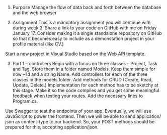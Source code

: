 1. Purpose
Manage the flow of data back and forth between the database and the
web browser

2. Assignment
This is a mandatory assignment you will continue with during week 3.
Share a link to your code on GitHub with me on Friday January 17.
Consider making it a single standalone repository on GitHub so that it
becomes easy to include as a demonstation project in your profile material
(like CV.)

Start a new project in Visual Studio based on the Web API template.

3. Part 1 – controllers
Begin with a focus on three classes – Project, Task and Tag. Store them in a
folder named Models. Keep them simple for now – Id and a string Name.
Add controllers for each of the three classes in the models folder. Add
methods for CRUD (Create, Read, Update, Delete.) Implementation for each
method has to be sketchy at this stage. Make it so the code compiles and
you get some meaningful feedback when testing your routes.
Add the necessary lines to Program.cs.

Use Swagger to test the endpoints of your app. Eventually, we will use
JavaScript to power the frontend. Then we will be able to send application/
json as content-type to our backend. So, your POST methods should be
prepared for this, accepting application/json. 
